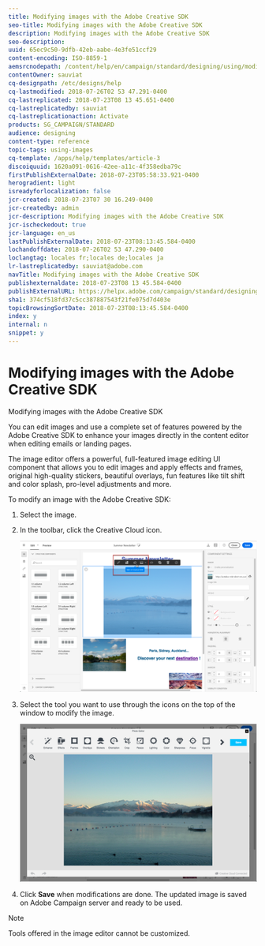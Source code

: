 ```yaml
---
title: Modifying images with the Adobe Creative SDK
seo-title: Modifying images with the Adobe Creative SDK
description: Modifying images with the Adobe Creative SDK
seo-description: 
uuid: 65ec9c50-9dfb-42eb-aabe-4e3fe51ccf29
content-encoding: ISO-8859-1
aemsrcnodepath: /content/help/en/campaign/standard/designing/using/modifying-images-with-the-adobe-creative-sdk
contentOwner: sauviat
cq-designpath: /etc/designs/help
cq-lastmodified: 2018-07-26T02 53 47.291-0400
cq-lastreplicated: 2018-07-23T08 13 45.651-0400
cq-lastreplicatedby: sauviat
cq-lastreplicationaction: Activate
products: SG_CAMPAIGN/STANDARD
audience: designing
content-type: reference
topic-tags: using-images
cq-template: /apps/help/templates/article-3
discoiquuid: 1620a091-0616-42ee-a11c-4f358edba79c
firstPublishExternalDate: 2018-07-23T05:58:33.921-0400
herogradient: light
isreadyforlocalization: false
jcr-created: 2018-07-23T07 30 16.249-0400
jcr-createdby: admin
jcr-description: Modifying images with the Adobe Creative SDK
jcr-ischeckedout: true
jcr-language: en_us
lastPublishExternalDate: 2018-07-23T08:13:45.584-0400
lochandoffdate: 2018-07-26T02 53 47.290-0400
loclangtag: locales fr;locales de;locales ja
lr-lastreplicatedby: sauviat@adobe.com
navTitle: Modifying images with the Adobe Creative SDK
publishexternaldate: 2018-07-23T08 13 45.584-0400
publishExternalURL: https://helpx.adobe.com/campaign/standard/designing/using/modifying-images-with-the-adobe-creative-sdk.html
sha1: 374cf518fd37c5cc387887543f21fe075d7d403e
topicBrowsingSortDate: 2018-07-23T08:13:45.584-0400
index: y
internal: n
snippet: y
---
```


# Modifying images with the Adobe Creative SDK

Modifying images with the Adobe Creative SDK

You can edit images and use a complete set of features powered by the Adobe Creative SDK to enhance your images directly in the content editor when editing emails or landing pages.

The image editor offers a powerful, full-featured image editing UI component that allows you to edit images and apply effects and frames, original high-quality stickers, beautiful overlays, fun features like tilt shift and color splash, pro-level adjustments and more.

To modify an image with the Adobe Creative SDK:

1. Select the image.
1. In the toolbar, click the Creative Cloud icon.

   ![](assets/des_creative_sdk_icon.png)

1. Select the tool you want to use through the icons on the top of the window to modify the image.

   ![](assets/email_designer_ccSdkToolbar.png)

1. Click **Save** when modifications are done. The updated image is saved on Adobe Campaign server and ready to be used.

>[!NOTE]
>
>Tools offered in the image editor cannot be customized.

